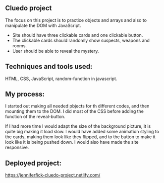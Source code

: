 ## Cluedo project

The focus on this project is to practice objects and arrays and also to manipulate the DOM with JavaScript. 
- Site should have three clickable cards and one clickable button.
- The clickable cards should randomly show suspects, weapons and rooms.
-  User should be able to reveal the mystery.

## Techniques and tools used:
HTML, CSS, JavaScript, random-function in javascript.

## My process:

I started out making all needed pbjects for th different codes, and then mounting them to the DOM. I did most of the CSS before adding the function of the reveal-button. 

If I had more  time I would adapt the size of the background picture, it is quite big making it load slow. I would have added some animation styling to the cards, making them look like they flipped, and to the button to make it look like it is being pushed down. I would also have made the site responsive.

## Deployed project:
https://jenniferfick-cluedo-project.netlify.com/
